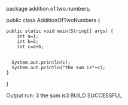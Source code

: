 
package addition.of.two.numbers;

public class AdditionOfTwoNumbers {

    public static void main(String[] args) {
        int a=1;
        int b=2;
        int c=a+b;
        
                
      System.out.println(c);
      System.out.println("the sum is"+c);
    }
    
}

Output
run:
3
the sum is3
BUILD SUCCESSFUL 


